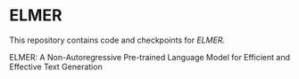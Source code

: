 # ELMER
This repository contains code and checkpoints for *ELMER*.

ELMER: A Non-Autoregressive Pre-trained Language Model for Efficient and Effective Text Generation
